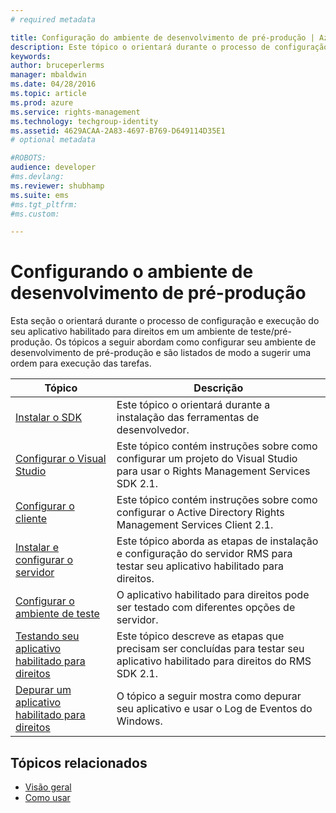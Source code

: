 ```yaml
---
# required metadata

title: Configuração do ambiente de desenvolvimento de pré-produção | Azure RMS
description: Este tópico o orientará durante o processo de configuração e execução do seu aplicativo habilitado para direitos em um ambiente de teste/pré-produção.
keywords:
author: bruceperlerms
manager: mbaldwin
ms.date: 04/28/2016
ms.topic: article
ms.prod: azure
ms.service: rights-management
ms.technology: techgroup-identity
ms.assetid: 4629ACAA-2A83-4697-B769-D649114D35E1
# optional metadata

#ROBOTS:
audience: developer
#ms.devlang:
ms.reviewer: shubhamp
ms.suite: ems
#ms.tgt_pltfrm:
#ms.custom:

---
```


# Configurando o ambiente de desenvolvimento de pré-produção

Esta seção o orientará durante o processo de configuração e execução do seu aplicativo habilitado para direitos em um ambiente de teste/pré-produção. Os tópicos a seguir abordam como configurar seu ambiente de desenvolvimento de pré-produção e são listados de modo a sugerir uma ordem para execução das tarefas.

|Tópico|Descrição|
|-----|-----------|
|[Instalar o SDK](create-your-first-rights-aware-application.md)|Este tópico o orientará durante a instalação das ferramentas de desenvolvedor.|
|[Configurar o Visual Studio](how-to-configure-a-visual-studio-project-to-use-the-ad-rms-sdk-2-0.md)|Este tópico contém instruções sobre como configurar um projeto do Visual Studio para usar o Rights Management Services SDK 2.1.|
|[Configurar o cliente](how-to-configure-the-ad-rms-client-2-0.md)|Este tópico contém instruções sobre como configurar o Active Directory Rights Management Services Client 2.1.|
|[Instalar e configurar o servidor](how-to-install-and-configure-an-rms-server.md)|Este tópico aborda as etapas de instalação e configuração do servidor RMS para testar seu aplicativo habilitado para direitos.|
|[Configurar o ambiente de teste](how-to-set-up-your-test-environment.md)|O aplicativo habilitado para direitos pode ser testado com diferentes opções de servidor.|
|[Testando seu aplicativo habilitado para direitos](running-your-first-application.md)|Este tópico descreve as etapas que precisam ser concluídas para testar seu aplicativo habilitado para direitos do RMS SDK 2.1.
|[Depurar um aplicativo habilitado para direitos](debugging-applications-that-use-ad-rms.md)|O tópico a seguir mostra como depurar seu aplicativo e usar o Log de Eventos do Windows.|


## Tópicos relacionados

* [Visão geral](ad-rms-overview.md)
* [Como usar](how-to-use-msipc.md)
 

 


<!--HONumber=Apr16_HO4-->


